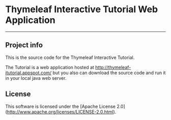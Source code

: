 
Thymeleaf Interactive Tutorial Web Application
==============================================

------------------------------------------------------------------------------

Project info
------------

This is the source code for the Thymeleaf Interactive Tutorial.

The Tutorial is a web application hosted at http://thymeleaf-itutorial.appspot.com/
but you also can download the source code and run it in your local java web server.


License
-------

This software is licensed under the [Apache License 2.0]
(http://www.apache.org/licenses/LICENSE-2.0.html).
